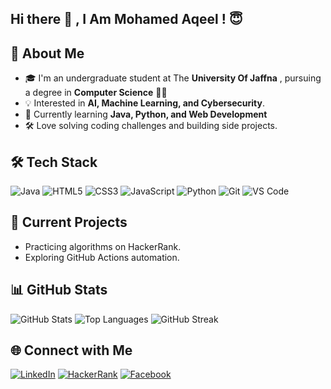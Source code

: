 ## Hi there 👋 , I Am Mohamed Aqeel ! 😇


## 🚀 About Me
- 🎓 I'm an undergraduate student at The **University Of Jaffna** , pursuing a degree in **Computer Science** 👨‍🎓
- 💡 Interested in **AI, Machine Learning, and Cybersecurity**.
- 🌱 Currently learning **Java, Python, and Web Development**
- 🛠 Love solving coding challenges and building side projects.

## 🛠 Tech Stack
![Java](https://img.shields.io/badge/Java-007396?style=for-the-badge&logo=java&logoColor=white)
![HTML5](https://img.shields.io/badge/HTML5-E34F26?style=for-the-badge&logo=html5&logoColor=white)
![CSS3](https://img.shields.io/badge/CSS3-1572B6?style=for-the-badge&logo=css3&logoColor=white)
![JavaScript](https://img.shields.io/badge/JavaScript-323330?style=for-the-badge&logo=javascript&logoColor=F7DF1E)
![Python](https://img.shields.io/badge/Python-3776AB?style=for-the-badge&logo=python&logoColor=white)
![Git](https://img.shields.io/badge/Git-F05032?style=for-the-badge&logo=git&logoColor=white)
![VS Code](https://img.shields.io/badge/VS%20Code-007ACC?style=for-the-badge&logo=visual-studio-code&logoColor=white)

## 📂 Current Projects
- Practicing algorithms on HackerRank.
- Exploring GitHub Actions automation.

## 📊 GitHub Stats
![GitHub Stats](https://github-readme-stats.vercel.app/api?username=MhdAqeel&show_icons=true&theme=radical)
![Top Languages](https://github-readme-stats.vercel.app/api/top-langs/?username=MhdAqeel&layout=compact&theme=radical)
![GitHub Streak](https://streak-stats.demolab.com?user=MhdAqeel&theme=radical&date_format=j%20M%5B%20Y%5D)


## 🌐 Connect with Me
[![LinkedIn](https://img.shields.io/badge/LinkedIn-0077B5?style=for-the-badge&logo=linkedin&logoColor=white)](www.linkedin.com/in/mohamed-aqeel-7780b7323)
[![HackerRank](https://img.shields.io/badge/HackerRank-2EC866?style=for-the-badge&logo=HackerRank&logoColor=white)](https://www.hackerrank.com/profile/mohamedaqeel1130)
[![Facebook](https://img.shields.io/badge/Facebook-1877F2?style=for-the-badge&logo=facebook&logoColor=white)](https://web.facebook.com/mohamed.aqeel.129357)



